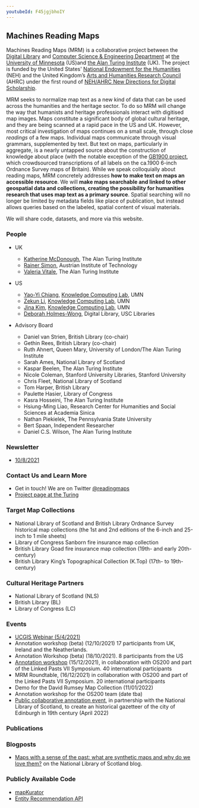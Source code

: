 ```yaml
---
youtubeId: F45jgjbhoIY
---
```


## Machines Reading Maps

Machines Reading Maps (MRM) is a collaborative project between the [Digital Library](http://digitallibrary.usc.edu/) and [Computer Science & Engineering Department](https://cse.umn.edu/cs) at [the University of Minnesota](https://www.umn.edu/) (US)and [the Alan Turing Institute](https://www.turing.ac.uk/) (UK). The project is funded by the United States' [National Endowment for the Humanities](https://www.neh.gov/) (NEH) and the United Kingdom’s [Arts and Humanities Research Council](https://ahrc.ukri.org/) (AHRC) under the first round of [NEH/AHRC New Directions for Digital Scholarship](https://www.neh.gov/news/neh-and-uk-arts-and-humanities-research-council-announce-grants-support-digital-innovation).

MRM seeks to normalize map text as a new kind of data that can be used across the humanities and the heritage sector. To do so MRM will change the way that humanists and heritage professionals interact with digitised map images. Maps constitute a significant body of global cultural heritage, and they are being scanned at a rapid pace in the US and UK. However, most critical investigation of maps continues on a small scale, through close *readings* of a few maps. Individual maps communicate through visual grammars, supplemented by text. But text on maps, particularly in aggregate, is a nearly untapped source about the construction of knowledge about place (with the notable exception of the [GB1900 project](https://geo.nls.uk/maps/gb1900/), which crowdsourced transcriptions of all labels on the ca.1900 6-inch Ordnance Survey maps of Britain). While we speak colloquially about reading maps, MRM concretely addresses **how to make text on maps an accessible resource**. We will **make maps searchable and linked to other geospatial data and collections, creating the possibility for humanities research that uses map text as a primary source**. Spatial searching will no longer be limited by metadata fields like place of publication, but instead allows queries based on the labeled, spatial content of visual materials.

We will share code, datasets, and more via this website.


### People

- UK
  - [Katherine McDonough](https://www.turing.ac.uk/people/researchers/katherine-mcdonough), The Alan Turing Institute
  - [Rainer Simon](https://rsimon.github.io/), Austrian Institute of Technology
  - [Valeria Vitale](https://www.turing.ac.uk/people/research-associates/valeria-vitale), The Alan Turing Institute

- US
  - [Yao-Yi Chiang](https://yaoyichi.github.io/), [Knowledge Computing Lab](https://knowledge-computing.github.io/), UMN
  - [Zekun Li](https://zekun-li.github.io/), [Knowledge Computing Lab](https://knowledge-computing.github.io/), UMN
  - [Jina Kim](https://jina-kim.github.io/), [Knowledge Computing Lab](https://knowledge-computing.github.io/), UMN
  - [Deborah Holmes-Wong](https://libraries.usc.edu/person/deborah-ann-holmes-wong), Digital Library, USC Libraries
 

- Advisory Board
  - Daniel van Strien, British Library (co-chair)
  - Gethin Rees, British Library (co-chair)
  - Ruth Ahnert, Queen Mary, University of London/The Alan Turing Institute
  - Sarah Ames, National Library of Scotland
  - Kaspar Beelen, The Alan Turing Institute
  - Nicole Coleman, Stanford University Libraries, Stanford University
  - Chris Fleet, National Library of Scotland
  - Tom Harper, British Library
  - Paulette Hasier, Library of Congress
  - Kasra Hosseini, The Alan Turing Institute
  - Hsiung-Ming Liao, Research Center for Humanities and Social Sciences at Academia Sinica
  - Nathan Piekielek, The Pennsylvania State University
  - Bert Spaan, Independent Researcher
  - Daniel C.S. Wilson, The Alan Turing Institute

### Newsletter
- [10/8/2021](https://github.com/machines-reading-maps/Tutorials-Newsletters/blob/main/Newsletter_2021_10.pdf)

### Contact Us and Learn More
- Get in touch! We are on Twitter [@readingmaps](https://twitter.com/ReadingMaps)
- [Project page at the Turing](https://www.turing.ac.uk/research/research-projects/machines-reading-maps)

### Target Map Collections
- National Library of Scotland and British Library Ordnance Survey historical map collections (the 1st and 2nd editions of the 6-inch and 25-inch to 1 mile sheets)
- Library of Congress Sanborn fire insurance map collection
- British Library Goad fire insurance map collection (19th- and early 20th-century)
- British Library King’s Topographical Collection (K.Top) (17th- to 19th-century)

### Cultural Heritage Partners
- National Library of Scotland (NLS)
- British Library (BL)
- Library of Congress (LC)

### Events
- [UCGIS Webinar (5/4/2021)](https://youtu.be/F45jgjbhoIY)
- Annotation workshop (beta) (12/10/2021) 17 participants from UK, Ireland and the Neatherlands.
- Annotation Workshop (beta) (18/10/2021). 8 participants from the US
- [Annotation workshop](https://github.com/machines-reading-maps/Tutorials-Newsletters/blob/main/LinkedPasts_Workshop/welcome.md) (15/12/2021), in collaboration with OS200 and part of the Linked Pasts VII Symposium. 40 international participants
- MRM Roundtable, (16/12/2021) in collaboration with OS200 and part of the Linked Pasts VII Symposium. 20 international participants
- Demo for the David Rumsey Map Collection (11/01/2022)
- Annotation workshop for the OS200 team (date tba)
- [Public collaborative annotation event](https://maps_transcription_nls.mailchimpsites.com/), in partnership with the National Library of Scotland, to create an historical gazetteer of the city of Edinburgh in 19th century (April 2022)

### Publications

### Blogposts
- [Maps with a sense of the past: what are synthetic maps and why do we love them?](https://blog.nls.uk/maps-with-a-sense-of-the-past/) on the National Library of Scotland blog.

### Publicly Available Code
- [mapKurator](https://github.com/machines-reading-maps/map-kurator)
- [Entity Recommendation API](https://github.com/machines-reading-maps/entity-recommendation-api)
